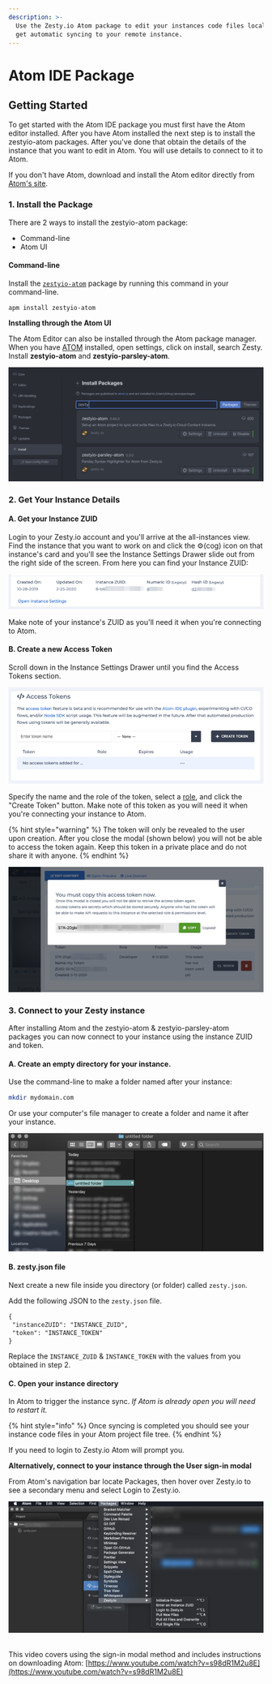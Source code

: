 ```yaml
---
description: >-
  Use the Zesty.io Atom package to edit your instances code files locally and
  get automatic syncing to your remote instance.
---
```


# Atom IDE Package

## Getting Started

To get started with the Atom IDE package you must first have the Atom editor installed. After you have Atom installed the next step is to install the zestyio-atom packages. After you've done that obtain the details of the instance that you want to edit in Atom. You will use details to connect to it to Atom.

If you don't have Atom, download and install the Atom editor directly from [Atom's site](https://atom.io/).

### 1. Install the Package

There are 2 ways to install the zestyio-atom package:&#x20;

* Command-line
* Atom UI

#### Command-line

Install the [`zestyio-atom`](https://atom.io/packages/zestyio-atom) package by running this command in your command-line.

```
apm install zestyio-atom
```

**Installing through the Atom UI**

The Atom Editor can also be installed through the Atom package manager. When you have [ATOM](https://atom.io) installed, open settings, click on install, search Zesty. Install **zestyio-atom** and **zestyio-parsley-atom**.

![Snap shot of searching for Zesty Plugin in the ATOM Editor](<../../.gitbook/assets/image (20).png>)

### 2. Get Your Instance Details

#### A. Get your Instance ZUID

Login to your Zesty.io account and you'll arrive at the all-instances view. Find the instance that you want to work on and click the ⚙️(cog) icon on that instance's card and you'll see the Instance Settings Drawer slide out from the right side of the screen.  From here you can find your Instance ZUID:

![Instance details.](<../../.gitbook/assets/instance-details (1).png>)

Make note of your instance's ZUID as you'll need it when you're connecting to Atom.

#### B. Create a new Access Token

Scroll down in the Instance Settings Drawer until you find the Access Tokens section.

![Instance Settings Drawer access tokens section.](../../.gitbook/assets/access-tokens-ui.png)

Specify the name and the role of the token, select a [role](https://zesty.org/getting-started/roles-and-permissions),  and click the "Create Token" button. Make note of this token as you will need it when you're connecting your instance to Atom.&#x20;

{% hint style="warning" %}
The token will only be revealed to the user upon creation. After you close the modal (shown below) you will not be able to access the token again. Keep this token in a private place and do not share it with anyone.
{% endhint %}

![New access token modal.](<../../.gitbook/assets/new-access-token (1).png>)

### 3. Connect to your Zesty instance

After installing Atom and the zestyio-atom & zestyio-parsley-atom packages you can now connect to your instance using the instance ZUID and token.

#### A. Create an empty directory for your instance.

Use the command-line to make a folder named after your instance:&#x20;

```bash
mkdir mydomain.com
```

Or use your computer's file manager to create a folder and name it after your instance.&#x20;

![Create a folder in your file manager.](../../.gitbook/assets/atom-file-manager.png)

#### B. zesty.json file

Next create a new file inside you directory (or folder) called `zesty.json`.&#x20;

Add the following JSON to the `zesty.json` file.

```
{
 "instanceZUID": "INSTANCE_ZUID",
 "token": "INSTANCE_TOKEN"
}
```

Replace the `INSTANCE_ZUID` & `INSTANCE_TOKEN` with the values from you obtained in step 2.

#### C. Open your instance directory

In Atom to trigger the instance sync. _If Atom is already open you will need to restart it._&#x20;

{% hint style="info" %}
Once syncing is completed you should see your instance code files in your Atom project file tree.
{% endhint %}

If you need to login to Zesty.io Atom will prompt you.

**Alternatively, connect to your instance through the User sign-in modal**

From Atom's navigation bar locate Packages, then hover over Zesty.io to see a secondary menu and select Login to Zesty.io.&#x20;

![Login to Zesty.io via Atom.](../../.gitbook/assets/atom-login-to-zesty.png)

&#x20;\
This video covers using the sign-in modal method and includes instructions on downloading Atom: [https://www.youtube.com/watch?v=s98dR1M2u8E](https://www.youtube.com/watch?v=s98dR1M2u8E)
